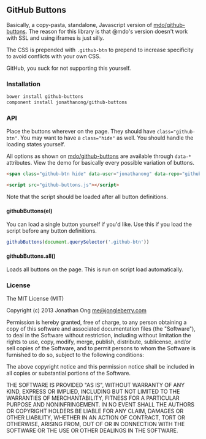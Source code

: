 ## GitHub Buttons

Basically, a copy-pasta, standalone, Javascript version of [mdo/github-buttons](https://github.com/mdo/github-buttons). The reason for this library is that @mdo's version doesn't work with SSL and using iframes is just silly.

The CSS is prepended with `.github-btn` to prepend to increase specificity to avoid conflicts with your own CSS.

GitHub, you suck for not supporting this yourself.

### Installation

```bash
bower install github-buttons
component install jonathanong/github-buttons
```

### API

Place the buttons wherever on the page. They should have `class="github-btn"`. You may want to have a `class="hide"` as well. You should handle the loading states yourself.

All options as shown on [mdo/github-buttons](https://github.com/mdo/github-buttons) are available through `data-*` attributes. View the demo for basically every possible variation of buttons.

```html
<span class="github-btn hide" data-user="jonathanong" data-repo="github-buttons" data-type="watch" data-count="1"></span>

<script src="github-buttons.js"></script>
```

Note that the script should be loaded after all button definitions.

#### githubButtons(el)

You can load a single button yourself if you'd like. Use this if you load the script before any button definitions.

```js
githubButtons(document.querySelector('.github-btn'))
```

#### githubButtons.all()

Loads all buttons on the page. This is run on script load automatically.

### License

The MIT License (MIT)

Copyright (c) 2013 Jonathan Ong me@jongleberry.com

Permission is hereby granted, free of charge, to any person obtaining a copy
of this software and associated documentation files (the "Software"), to deal
in the Software without restriction, including without limitation the rights
to use, copy, modify, merge, publish, distribute, sublicense, and/or sell
copies of the Software, and to permit persons to whom the Software is
furnished to do so, subject to the following conditions:

The above copyright notice and this permission notice shall be included in
all copies or substantial portions of the Software.

THE SOFTWARE IS PROVIDED "AS IS", WITHOUT WARRANTY OF ANY KIND, EXPRESS OR
IMPLIED, INCLUDING BUT NOT LIMITED TO THE WARRANTIES OF MERCHANTABILITY,
FITNESS FOR A PARTICULAR PURPOSE AND NONINFRINGEMENT. IN NO EVENT SHALL THE
AUTHORS OR COPYRIGHT HOLDERS BE LIABLE FOR ANY CLAIM, DAMAGES OR OTHER
LIABILITY, WHETHER IN AN ACTION OF CONTRACT, TORT OR OTHERWISE, ARISING FROM,
OUT OF OR IN CONNECTION WITH THE SOFTWARE OR THE USE OR OTHER DEALINGS IN
THE SOFTWARE.